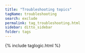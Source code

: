 ```yaml
---
title: "Troubleshooting topics"
tagName: troubleshooting
search: exclude
permalink: tag_troubleshooting.html
sidebar: ditto_sidebar
folder: tags
---
```

{% include taglogic.html %}
